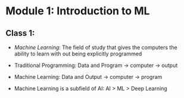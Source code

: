 # Module 1: Introduction to ML

## Class 1: 
- *Machine Learning*: The field of study that gives the computers the ability to learn with out being explicitly programmed

- Traditional Programming: Data and Program -> computer -> output
- Machine Learning: Data and Output -> computer -> program

- Machine Learning is a subfield of AI: AI > ML > Deep Learning
